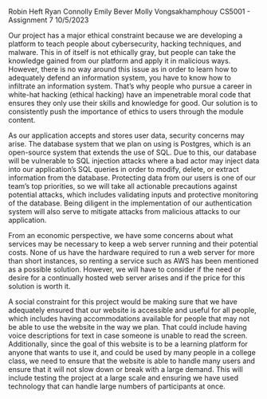 Robin Heft
Ryan Connolly
Emily Bever
Molly Vongsakhamphouy
CS5001 - Assignment 7
10/5/2023

Our project has a major ethical constraint because we are developing a platform to teach people about cybersecurity, hacking techniques, and malware. This in of itself is not ethically gray, but people can take the knowledge gained from our platform and apply it in malicious ways. However, there is no way around this issue as in order to learn how to adequately defend an information system, you have to know how to infiltrate an information system. That’s why people who pursue a career in white-hat hacking (ethical hacking) have an impenetrable moral code that ensures they only use their skills and knowledge for good. Our solution is to consistently push the importance of ethics to users through the module content.

As our application accepts and stores user data, security concerns may arise. The database system that we plan on using is Postgres, which is an open-source system that extends the use of SQL.  Due to this, our database will be vulnerable to SQL injection attacks where a bad actor may inject data into our application’s SQL queries in order to modify, delete, or extract information from the database. Protecting data from our users is one of our team’s top priorities, so we will take all actionable precautions against potential attacks, which includes validating inputs and protective monitoring of the database. Being diligent in the implementation of our authentication system will also serve to mitigate attacks from malicious attacks to our application.

From an economic perspective, we have some concerns about what services may be necessary to keep a web server running and their potential costs. None of us have the hardware required to run a web server for more than short instances, so renting a service such as AWS has been mentioned as a possible solution. However, we will have to consider if the need or desire for a continually hosted web server arises and if the price for this solution is worth it. 

A social constraint for this project would be making sure that we have adequately ensured that our website is accessible and useful for all people, which includes having accommodations available for people that may not be able to use the website in the way we plan. That could include having voice descriptions for text in case someone is unable to read the screen. Additionally, since the goal of this website is to be a learning platform for anyone that wants to use it, and could be used by many people in a college class, we need to ensure that the website is able to handle many users and ensure that it will not slow down or break with a large demand. This will include testing the project at a large scale and ensuring we have used technology that can handle large numbers of participants at once. 

